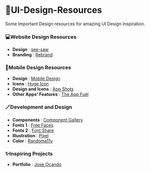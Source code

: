 # 💫UI-Design-Resources

Some Important Design resources for amazing UI Design inspiration.

### 💻Website Design Resources
- **Design** : [see-saw](https://www.seesaw.website/)
- **Branding** : [Rebrand](https://www.rebrand.gallery/)

### 📱Mobile Design Resources
- **Design** : [Mobile Design](https://mobbin.com/?via=abraham)
- **Icons**  : [Huge Icon](https://hugeicons.com/)
- **Design and Icons** : [App Shots](https://appshots.design/)
- **Other Apps' Features** : [The App Fuel](https://www.theappfuel.com/)

### 🪄Development and Design 
- **Components** : [Component Gallery](https://component.gallery/)
- **Fonts 1** : [Free Faces](https://www.freefaces.gallery/)
- **Fonts 2** : [Font Share](https://fontshare.com/)
- **Illustration** : [Pixel](https://pixels.market/)
- **Color** : [Randoma11y](https://randoma11y.com/)

### ✨Inspiring Projects
- **Portfolio** : [Jose Ocando](https://www.joseocando.com/)
